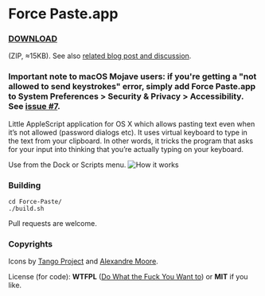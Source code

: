 Force Paste.app
===============

### [DOWNLOAD](https://github.com/EugeneDae/Force-Paste/releases/download/1.0.1/Force-Paste.zip) 
(ZIP, ≈15KB). See also [related blog post and discussion](http://d43.me/blog/1741/paste-text-even-when-prohibited-in-os-x-password-dialogs-etc/).

### Important note to macOS Mojave users: if you're getting a "not allowed to send keystrokes" error, simply add Force Paste.app to System Preferences > Security & Privacy > Accessibility. See [issue #7](https://github.com/EugeneDae/Force-Paste/issues/7).

Little AppleScript application for OS X which allows pasting text even when it’s not allowed (password dialogs etc). It uses virtual keyboard to type in the text from your clipboard. In other words, it tricks the program that asks for your input into thinking that you’re actually typing on your keyboard.

Use from the Dock or Scripts menu.
![How it works](https://raw.githubusercontent.com/EugeneDae/Force-Paste/master/about.jpg)

### Building
```
cd Force-Paste/
./build.sh
```
Pull requests are welcome.

### Copyrights
Icons by [Tango Project](http://tango.freedesktop.org/) and [Alexandre Moore](http://sa-ki.deviantart.com/).

License (for code): **WTFPL** ([Do What the Fuck You Want to](http://en.wikipedia.org/wiki/WTFPL)) or **MIT** if you like.
